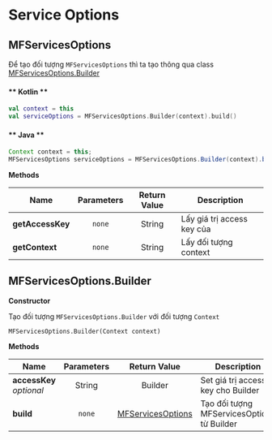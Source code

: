 # Service Options

## MFServicesOptions

Để tạo đối tượng `MFServicesOptions` thì ta tạo thông qua class [MFServicesOptions.Builder](reference/service-options?id=mfservicesoptionsbuilder)

<!-- tabs:start -->
#### ** Kotlin **
```kotlin
val context = this
val serviceOptions = MFServicesOptions.Builder(context).build()
```
#### ** Java **
```java
Context context = this;
MFServicesOptions serviceOptions = MFServicesOptions.Builder(context).build();
```
<!-- tabs:end -->

**Methods**

| Name                         | Parameters      | Return Value | Description                                                        |
|------------------------------|:---------------:|:------------:|--------------------------------------------------------------------|
| **getAccessKey**             | `none`          | String       | Lấy giá trị access key của                                         |
| **getContext**               | `none`          | String       | Lấy đối tượng context                                              |

## MFServicesOptions.Builder

**Constructor**

Tạo đối tượng `MFServicesOptions.Builder` với đối tượng `Context`

```
MFServicesOptions.Builder(Context context)
```

**Methods**

| Name                    | Parameters      | Return Value | Description                                                        |
|-------------------------|:---------------:|:------------:|--------------------------------------------------------------------|
| **accessKey** *optional*| String          | Builder      | Set giá trị access key cho Builder                                 |
| **build**               | `none`          |[MFServicesOptions](reference/service-options?id=mfservicesoptions)| Tạo đối tượng MFServicesOptions từ Builder |
